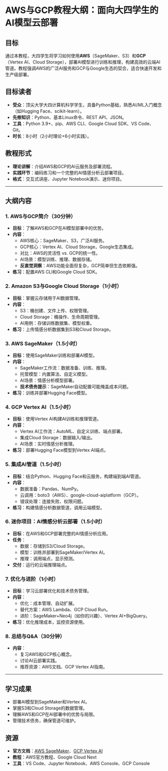 # AWS与GCP教程大纲：面向大四学生的AI模型云部署

## 目标
通过本教程，大四学生将学习如何使用**AWS**（SageMaker、S3）和**GCP**（Vertex AI、Cloud Storage），部署AI模型进行训练和推理，构建高效的云端AI管道。教程强调AWS的广泛AI服务和GCP与Google生态的契合，适合快速开发和生产级部署。

## 目标读者
- **受众**：顶尖大学大四计算机科学学生，具备Python基础，熟悉AI/ML入门概念（如Hugging Face、scikit-learn）。
- **先修知识**：Python、基本Linux命令、REST API、JSON。
- **工具**：Python 3.9+、pip、AWS CLI、Google Cloud SDK、VS Code、Git。
- **时长**：8小时（2小时理论+6小时实践）。

## 教程形式
- **理论讲解**：介绍AWS和GCP的AI云服务及部署流程。
- **实践环节**：编码练习和一个完整的AI情感分析云部署项目。
- **格式**：交互式讲座、Jupyter Notebook演示、迷你项目。

---

## 大纲内容

### 1. AWS与GCP简介（30分钟）
- **目标**：了解AWS和GCP在AI模型部署中的优势。
- **内容**：
  - AWS核心：SageMaker、S3，广泛AI服务。
  - GCP核心：Vertex AI、Cloud Storage，Google生态集成。
  - 对比：AWS的灵活性 vs. GCP的统一性。
  - AI场景：模型训练、推理、数据存储。
  - **反直觉洞察**：AWS功能全面但复杂，GCP简单但生态依赖强。
- **练习**：配置AWS CLI和Google Cloud SDK。

### 2. Amazon S3与Google Cloud Storage（1小时）
- **目标**：掌握云存储用于AI数据管理。
- **内容**：
  - S3：桶创建、文件上传、权限管理。
  - Cloud Storage：桶操作、生命周期管理。
  - AI用例：存储训练数据集、模型权重。
- **练习**：上传情感分析数据集到S3和Cloud Storage。

### 3. AWS SageMaker（1.5小时）
- **目标**：使用SageMaker训练和部署AI模型。
- **内容**：
  - SageMaker工作流：数据准备、训练、推理。
  - 托管模型：内置算法、自定义模型。
  - AI场景：情感分析模型部署。
  - **技术债务提示**：SageMaker自动配置可能掩盖成本问题。
- **练习**：训练并部署Hugging Face模型。

### 4. GCP Vertex AI（1.5小时）
- **目标**：使用Vertex AI构建AI训练和推理管道。
- **内容**：
  - Vertex AI工作流：AutoML、自定义训练、端点部署。
  - 集成Cloud Storage：数据输入/输出。
  - AI场景：实时情感分析推理。
- **练习**：部署Hugging Face模型到Vertex AI端点。

### 5. 集成AI管道（1.5小时）
- **目标**：结合Python、Hugging Face和云服务，构建端到端AI管道。
- **内容**：
  - 数据准备：Pandas、NumPy。
  - 云调用：boto3（AWS）、google-cloud-aiplatform（GCP）。
  - 错误处理：连接失败、权限问题。
- **练习**：构建情感分析数据管道，调用云端模型。

### 6. 迷你项目：AI情感分析云部署（1.5小时）
- **目标**：在AWS和GCP部署完整的AI情感分析应用。
- **任务**：
  - 数据：存储到S3/Cloud Storage。
  - 模型：训练并部署到SageMaker/Vertex AI。
  - 推理：调用端点，显示预测。
- **交付**：运行的云端推理端点。

### 7. 优化与进阶（1小时）
- **目标**：学习云部署优化和技术债务管理。
- **内容**：
  - 优化：成本管理、自动扩展。
  - 替代方案：AWS Lambda、GCP Cloud Run。
  - 进阶：SageMaker+Neo4j（如你的兴趣）、Vertex AI+BigQuery。
- **练习**：优化推理成本，监控资源使用。

### 8. 总结与Q&A（30分钟）
- **内容**：
  - 复习AWS和GCP核心概念。
  - 讨论AI云部署实践。
  - 推荐资源：AWS文档、GCP Vertex AI指南。

---

## 学习成果
- 部署AI模型到SageMaker和Vertex AI。
- 掌握S3和Cloud Storage的数据管理。
- 理解AWS和GCP在AI部署中的优势与局限。
- 管理技术债务，确保管道可维护。

## 资源
- **官方文档**：[AWS SageMaker](https://docs.aws.amazon.com/sagemaker/)、[GCP Vertex AI](https://cloud.google.com/vertex-ai)
- **教程**：AWS官方教程、Google Cloud Next
- **工具**：VS Code、Jupyter Notebook、AWS Console、GCP Console